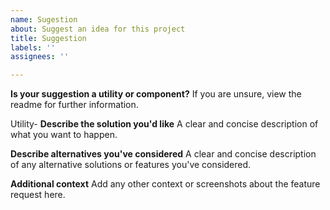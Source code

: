 ```yaml
---
name: Sugestion
about: Suggest an idea for this project
title: Suggestion
labels: ''
assignees: ''

---
```


**Is your suggestion a utility or component?**
If you are unsure, view the readme for further information. 

Utility- 
**Describe the solution you'd like**
A clear and concise description of what you want to happen.

**Describe alternatives you've considered**
A clear and concise description of any alternative solutions or features you've considered.

**Additional context**
Add any other context or screenshots about the feature request here.

